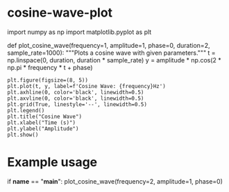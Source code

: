 # cosine-wave-plot
import numpy as np
import matplotlib.pyplot as plt

def plot_cosine_wave(frequency=1, amplitude=1, phase=0, duration=2, sample_rate=1000):
    """Plots a cosine wave with given parameters."""
    t = np.linspace(0, duration, duration * sample_rate)
    y = amplitude * np.cos(2 * np.pi * frequency * t + phase)
    
    plt.figure(figsize=(8, 5))
    plt.plot(t, y, label=f'Cosine Wave: {frequency}Hz')
    plt.axhline(0, color='black', linewidth=0.5)
    plt.axvline(0, color='black', linewidth=0.5)
    plt.grid(True, linestyle='--', linewidth=0.5)
    plt.legend()
    plt.title("Cosine Wave")
    plt.xlabel("Time (s)")
    plt.ylabel("Amplitude")
    plt.show()

# Example usage
if __name__ == "__main__":
    plot_cosine_wave(frequency=2, amplitude=1, phase=0)
